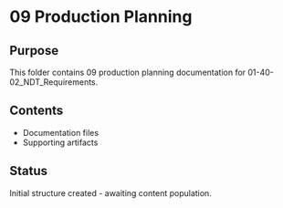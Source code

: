 # 09 Production Planning

## Purpose
This folder contains 09 production planning documentation for 01-40-02_NDT_Requirements.

## Contents
- Documentation files
- Supporting artifacts

## Status
Initial structure created - awaiting content population.
